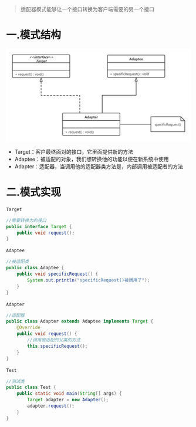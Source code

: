 > 适配器模式能够让一个接口转换为客户端需要的另一个接口

# 一.模式结构

![](https://raw.githubusercontent.com/MrWater233/PictureHost/master/20200922112008.png)

- Target：客户最终面对的接口，它里面提供新的方法
- Adaptee：被适配的对象，我们想转换他的功能以便在新系统中使用
- Adapter：适配器，当调用他的适配器类方法是，内部调用被适配者的方法

# 二.模式实现

`Target`

```java
//需要转换为的接口
public interface Target {
	public void request();
}
```

`Adaptee`

```java
//被适配类
public class Adaptee {
	public void specificRequest() {
		System.out.println("specificRequest()被调用了");
	}
}
```

`Adapter`

```java
//适配器
public class Adapter extends Adaptee implements Target {
	@Override
	public void request() {
		//调用被适配的父类的方法
		this.specificRequest();
	}
}
```

`Test`

```java
//测试类
public class Test {
	public static void main(String[] args) {
		Target adapter = new Adapter();
		adapter.request();
	}
}
```

